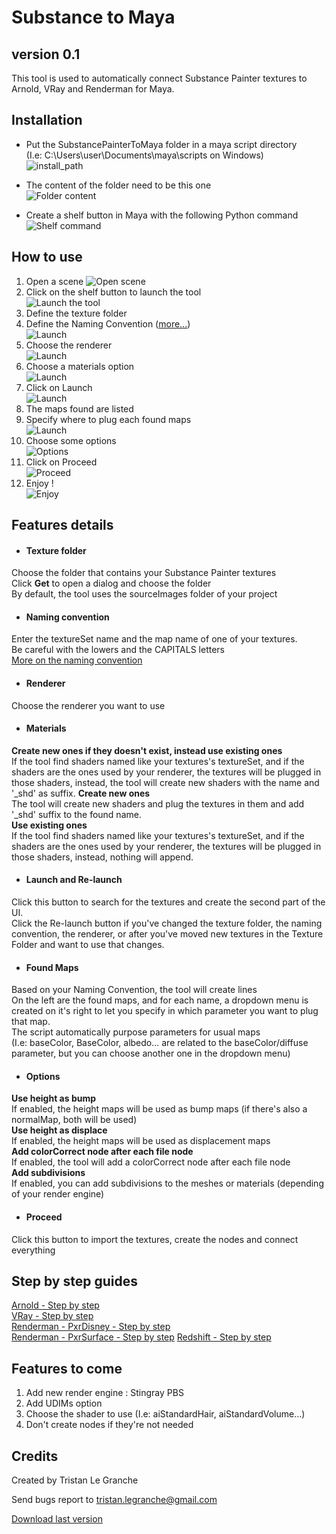 # Substance to Maya
## version 0.1

This tool is used to automatically connect Substance Painter textures to Arnold, VRay and Renderman for Maya.

## Installation
* Put the SubstancePainterToMaya folder in a maya script directory   
(I.e: C:\Users\user\Documents\maya\scripts on Windows)    
![install_path](pics/01_installPath.jpg)  

* The content of the folder need to be this one  
![Folder content](pics/02_folderContent.jpg)  
 
* Create a shelf button in Maya with the following Python command  
![Shelf command](pics/04_shelfContent.jpg)  


## How to use
1. Open a scene
![Open scene](pics/03_openScene.jpg)  
2. Click on the shelf button to launch the tool  
![Launch the tool](pics/06_launchTool.jpg)  
3. Define the texture folder
4. Define the Naming Convention ([more...](NamingConvention.md))  
![Launch](pics/09_setNamingConvention.jpg)
5. Choose the renderer  
![Launch](pics/09a_setRenderer_arnold.jpg)
6. Choose a materials option  
![Launch](pics/09b_material.jpg)
7. Click on Launch  
![Launch](pics/09c_launch.jpg)  
8. The maps found are listed  
9. Specify where to plug each found maps  
![Launch](pics/10_launch.jpg)
10. Choose some options  
![Options](pics/11_setOptions.jpg)  
11. Click on Proceed  
![Proceed](pics/12_proceed.jpg)  
12. Enjoy !  
![Enjoy](pics/13_result.jpg)  

## Features details

* #### Texture folder
Choose the folder that contains your Substance Painter textures  
Click **Get** to open a dialog and choose the folder  
By default, the tool uses the sourceImages folder of your project

* #### Naming convention
Enter the textureSet name and the map name of one of your textures.  
Be careful with the lowers and the CAPITALS letters  
[More on the naming convention](NamingConvention.md)

* #### Renderer
Choose the renderer you want to use  

* #### Materials
**Create new ones if they doesn't exist, instead use existing ones**  
If the tool find shaders named like your textures's textureSet, and if the shaders are the ones used by your renderer, the textures will be plugged in those shaders, instead, the tool will create new shaders with the name and '_shd' as suffix. 
**Create new ones**  
The tool will create new shaders and plug the textures in them and add '_shd' suffix to the found name.  
**Use existing ones**  
If the tool find shaders named like your textures's textureSet, and if the shaders are the ones used by your renderer, the textures will be plugged in those shaders, instead, nothing will append.

* #### Launch and Re-launch
Click this button to search for the textures and create the second part of the UI.  
Click the Re-launch button if you've changed the texture folder, the naming convention, the renderer, or after you've moved new textures in the Texture Folder and want to use that changes.

* #### Found Maps
Based on your Naming Convention, the tool will create lines  
On the left are the found maps, and for each name, a dropdown menu is created on it's right to let you specify in which parameter you want to plug that map.   
The script automatically purpose parameters for usual maps  
(I.e: baseColor, BaseColor, albedo... are related to the baseColor/diffuse parameter, but you can choose another one in the dropdown menu)   

* #### Options
**Use height as bump**  
If enabled, the height maps will be used as bump maps (if there's also a normalMap, both will be used)  
**Use height as displace**  
If enabled, the height maps will be used as displacement maps     
**Add colorCorrect node after each file node**  
If enabled, the tool will add a colorCorrect node after each file node  
**Add subdivisions**  
If enabled, you can add subdivisions to the meshes or materials (depending of your render engine)

* #### Proceed
Click this button to import the textures, create the nodes and connect everything

## Step by step guides
[Arnold - Step by step](Arnold.md)  
[VRay - Step by step](Vray.md)  
[Renderman - PxrDisney - Step by step](pxrDisney.md)  
[Renderman - PxrSurface - Step by step](pxrSurface.md)
[Redshift - Step by step](Redshift.md)    

## Features to come

1. Add new render engine : Stingray PBS
2. Add UDIMs option
3. Choose the shader to use (I.e: aiStandardHair, aiStandardVolume...)
4. Don't create nodes if they're not needed

## Credits

Created by Tristan Le Granche    

Send bugs report to tristan.legranche@gmail.com

[Download last version](https://github.com/Strangenoise/SubstancePainterToMaya/) 
